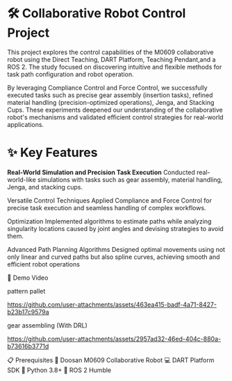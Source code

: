# 🛠️ Collaborative Robot Control Project
This project explores the control capabilities of the M0609 collaborative robot using the Direct Teaching, DART Platform, Teaching Pendant,and a ROS 2. The study focused on discovering intuitive and flexible methods for task path configuration and robot operation.

By leveraging Compliance Control and Force Control, we successfully executed tasks such as precise gear assembly (insertion tasks), refined material handling (precision-optimized operations), Jenga, and Stacking Cups.
These experiments deepened our understanding of the collaborative robot's mechanisms and validated efficient control strategies for real-world applications.


# ✨ Key Features
**Real-World Simulation and Precision Task Execution**
Conducted real-world-like simulations with tasks such as gear assembly, material handling, Jenga, and stacking cups.

Versatile Control Techniques
Applied Compliance and Force Control for precise task execution and seamless handling of complex workflows.

Optimization
Implemented algorithms to estimate paths while analyzing singularity locations caused by joint angles and devising strategies to avoid them.

Advanced Path Planning Algorithms
Designed optimal movements using not only linear and curved paths but also spline curves, achieving smooth and efficient robot operations

🎥 Demo Video

pattern pallet

https://github.com/user-attachments/assets/463ea415-badf-4a71-8427-b23b17c9579a

gear assembling (With DRL)

https://github.com/user-attachments/assets/2957ad32-46ed-404c-880a-b73616b3771d





📋 Prerequisites
🤖 Doosan M0609 Collaborative Robot
💻 DART Platform SDK
🐍 Python 3.8+
🐾 ROS 2 Humble
